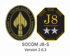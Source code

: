 <footer>
<center>                                                                   </center>
<center><small><img src="ussocom.png" width="100"><img src="j8logo.png" width="100"></small></center>
<center><medium> SOCOM J8-S </medium></center>
<center><small>Version 2.6.3</small></center>
</footer>
